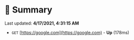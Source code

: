 # 📖 Summary
Last updated: **4/17/2021, 4:31:15 AM**

- `GET` [https://google.com](https://google.com) - **Up** (178ms)

